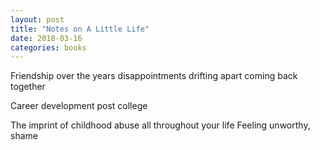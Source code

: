 ```yaml
---
layout: post
title: "Notes on A Little Life"
date: 2018-03-16
categories: books
---
```


Friendship over the years
disappointments
drifting apart
coming back together

Career development post college

The imprint of childhood abuse all throughout your life
Feeling unworthy, shame
